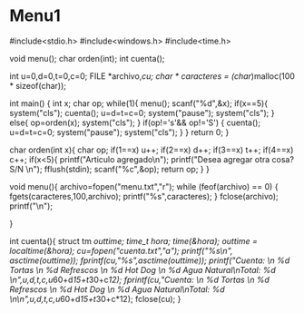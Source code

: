 # Menu1
#include<stdio.h>
#include<windows.h>
#include<time.h>

void menu();
char orden(int);
int cuenta();

int u=0,d=0,t=0,c=0;
FILE *archivo,*cu;
char * caracteres = (char*)malloc(100 * sizeof(char));

int main()
{
    int x;
    char op;
    while(1){
    menu();
    scanf("%d",&x);
    if(x==5){
            system("cls");
            cuenta();
            u=d=t=c=0;
            system("pause");
            system("cls");
            }
            else{
    op=orden(x);
    system("cls");
    }
    if(op!='s'&& op!='S') {
            cuenta();
            u=d=t=c=0;
            system("pause");
            system("cls");
    }
    }
    return 0;
}


char orden(int x){
    char op;
    if(1==x) u++;
    if(2==x) d++;
    if(3==x) t++;
    if(4==x) c++;
    if(x<5){
    printf("Articulo agregado\n");
    printf("Desea agregar otra cosa? S/N \n");
    fflush(stdin);
    scanf("%c",&op);
    return op;
    }
}

void menu(){
archivo=fopen("menu.txt","r");
    while (feof(archivo) == 0)
 	{
 		fgets(caracteres,100,archivo);
 		printf("%s",caracteres);
 	}
    fclose(archivo);
    printf("\n");

}

int cuenta(){
struct tm *outtime;
time_t hora;
time(&hora);
outtime = localtime(&hora);
cu=fopen("cuenta.txt","a");
printf("%s\n", asctime(outtime));
fprintf(cu,"%s",asctime(outtime));
printf("Cuenta: \n %d Tortas \n %d Refrescos \n %d Hot Dog \n %d Agua Natural\nTotal: %d \n",u,d,t,c,u*60+d*15+t*30+c*12);
fprintf(cu,"Cuenta: \n %d Tortas \n %d Refrescos \n %d Hot Dog \n %d Agua Natural\nTotal: %d \n\n",u,d,t,c,u*60+d*15+t*30+c*12);
fclose(cu);
}
